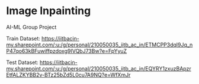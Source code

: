 # Image Inpainting
AI-ML Group Project

Train Dataset: https://iitbacin-my.sharepoint.com/:u:/g/personal/210050035_iitb_ac_in/ETMCPP3dql9Jq_nP47qo63kBFuwiffpzdoxg9IVQbJ73Bw?e=FpYyuZ

Test Dataset: https://iitbacin-my.sharepoint.com/:u:/g/personal/210050035_iitb_ac_in/EQYRY1zxuzBApzrEtfALZKYBB2v-BTz25bZd5L0cu7A9NQ?e=WfXmJr
